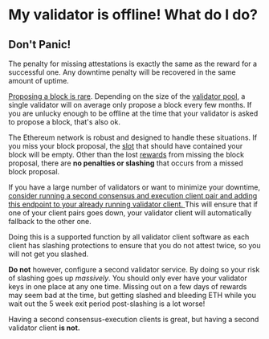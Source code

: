 # My validator is offline! What do I do?

## Don't Panic!

The penalty for missing attestations is exactly the same as the reward for a successful one. Any downtime penalty will be recovered in the same amount of uptime.

[Proposing a block is rare](../rewards/proposal-frequency.md). Depending on the size of the [validator pool](../staking-glossary.md#validator-pool), a single validator will on average only propose a block every few months. If you are unlucky enough to be offline at the time that your validator is asked to propose a block, that's also ok.

The Ethereum network is robust and designed to handle these situations. If you miss your block proposal, the [slot](../staking-glossary.md#slot) that should have contained your block will be empty. Other than the lost [rewards](broken-reference) from missing the block proposal, there are **no penalties or slashing** that occurs from a missed block proposal.

If you have a large number of validators or want to minimize your downtime, [consider running a second consensus and execution client pair and adding this endpoint to your already running validator client. ](https://docs.ethstaker.cc/ethstaker-knowledge-base/tutorials/methods-to-minimize-downtime#running-multiple-consensus-execution-client-pairs)This will ensure that if one of your client pairs goes down, your validator client will automatically fallback to the other one.

Doing this is a supported function by all validator client software as each client has slashing protections to ensure that you do not attest twice, so you will not get you slashed. &#x20;

**Do not** however, configure a second validator service. By doing so your risk of slashing goes up _massively_. You should only ever have your validator keys in one place at any one time. Missing out on a few days of rewards may seem bad at the time, but getting slashed and bleeding ETH while you wait out the 5 week exit period post-slashing is a lot worse!

Having a second consensus-execution clients is great, but having a second validator client **is not.**&#x20;
